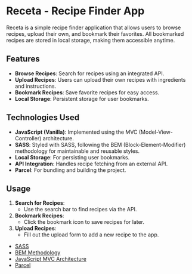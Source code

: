 # Receta - Recipe Finder App

Receta is a simple recipe finder application that allows users to browse recipes, upload their own, and bookmark their favorites. All bookmarked recipes are stored in local storage, making them accessible anytime.

## Features

- **Browse Recipes**: Search for recipes using an integrated API.
- **Upload Recipes**: Users can upload their own recipes with ingredients and instructions.
- **Bookmark Recipes**: Save favorite recipes for easy access.
- **Local Storage**: Persistent storage for user bookmarks.

## Technologies Used

- **JavaScript (Vanilla)**: Implemented using the MVC (Model-View-Controller) architecture.
- **SASS**: Styled with SASS, following the BEM (Block-Element-Modifier) methodology for maintainable and reusable styles.
- **Local Storage**: For persisting user bookmarks.
- **API Integration**: Handles recipe fetching from an external API.
- **Parcel**: For bundling and building the project.

## Usage

1. **Search for Recipes**:
   - Use the search bar to find recipes via the API.
2. **Bookmark Recipes**:
   - Click the bookmark icon to save recipes for later.
3. **Upload Recipes**:
   - Fill out the upload form to add a new recipe to the app.


- [SASS](https://sass-lang.com/)
- [BEM Methodology](https://getbem.com/)
- [JavaScript MVC Architecture](https://developer.mozilla.org/en-US/docs/Glossary/MVC)
- [Parcel](https://parceljs.org/)


